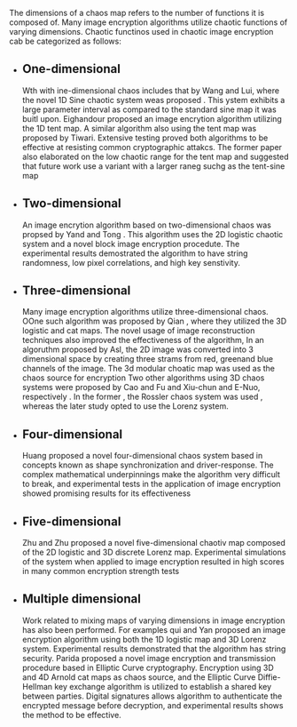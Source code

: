 The dimensions of a chaos map refers to the number of functions it is composed of. Many image encryption algorithms utilize chaotic functions of varying dimensions. Chaotic functinos used in chaotic image encryption cab be categorized as follows:
- ## One-dimensional
	Wth with ine-dimensional chaos includes that by Wang and Lui, where the novel 1D Sine chaotic system weas proposed . This ystem exhibits a large parameter interval as compared to the standard sine map it was buitl upon.
	Eighandour proposed an image encrytion algorithm utilizing the 1D tent map. A similar algorithm also using the tent map was proposed by Tiwari. Extensive testing proved both algorithms to be effective at resisting common cryptographic attakcs. The former paper also elaborated on the low chaotic range for the tent map and suggested that future work use a variant with a larger raneg suchg as the tent-sine map
- ## Two-dimensional
	An image encrytion algorithm based on two-dimensional chaos was propsed by Yand and Tong . This algorithm uses the 2D logistic chaotic system and a novel block image encryption procedute. The experimental results demostrated the algorithm to have string randomness, low pixel correlations, and high key senstivity.
- ## Three-dimensional
	Many image encryption algorithms utilize three-dimensional chaos. OOne such algorithm was proposed by Qian , where they utilized the 3D logistic and cat maps. The novel usage of image reconstruction techniques also improved the effectiveness of the algorithm,
	In an algoruthm proposed by Asl, the 2D image was converted into 3 dimensional space by creating three strams from red, greenand blue channels of the image. The 3d modular choatic map was used as the chaos source for encryption
	Two other algorithms using 3D chaos systems were proposed by Cao and Fu and Xiu-chun and E-Nuo, respectively . In the former , the Rossler chaos system was used , whereas the later study opted to use the Lorenz system.
- ## Four-dimensional
	Huang proposed a novel four-dimensional chaos system based in concepts known as shape synchronization and driver-response. The complex mathematical underpinnings make the algorithm very difficult to break, and experimental tests in the application of image encryption showed promising results for its effectiveness
- ## Five-dimensional
	Zhu and Zhu proposed a novel five-dimensional chaotiv map composed of the 2D logistic and 3D discrete Lorenz map. Experimental simulations of the system when applied to image encryption resulted in high scores in many common encryption strength tests
- ## Multiple dimensional
	Work related to mixing maps of varying dimensions in image encryption has also been performed. For examples qui and Yan proposed an image encryption algorithm using both the 1D logistic map and 3D Lorenz system. Experimental results demonstrated that the algorithm has string security.
	Parida proposed a novel image encryption and transmission procedure based in Elliptic Curve cryptography. Encryption using 3D and 4D Arnold cat maps as chaos source, and the Elliptic Curve Diffie-Hellman key exchange algorithm is utilized to establish a shared key between parties. Digital signatures allows algorithm to authenticate the encrypted message before decryption, and experimental results shows the method to be effective.
	